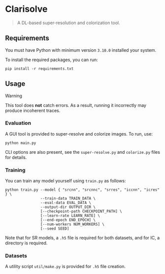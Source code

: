 # Clarisolve

> A DL-based super-resolution and colorization tool.

## Requirements

You must have Python with minimum version `3.10.0` installed
your system.

To install the required packages, you can run:

```shell
pip install -r requirements.txt
```

## Usage

> [!WARNING]
> This tool does **not** catch errors. As a result, running it incorrectly may produce incoherent traces.

### Evaluation

A GUI tool is provided to super-resolve and colorize images. To run, use:

```shell
python main.py
```

CLI options are also present, see the `super-resolve.py` and `colorize.py` files for
details.

### Training

You can train any model yourself using `train.py` as follows:

```shell
python train.py --model { "srcnn", "srcnnc", "srres", "iccnn", "icres" } \
                --train-data TRAIN_DATA \
                --eval-data EVAL_DATA \
                --output-dir OUTPUT_DIR \
                [--checkpoint-path CHECKPOINT_PATH] \
                [--learn-rate LEARN_RATE] \
                [--end-epoch END_EPOCH] \
                [--num-workers NUM_WORKERS] \
                [--seed SEED]
```

Note that for SR models, a `.h5` file is required for both datasets, and for IC, a
directory is required.

### Datasets

A utility script `util/make.py` is provided for `.h5` file creation.
